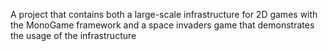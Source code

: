 A project that contains both a large-scale infrastructure for 2D games with the MonoGame framework and a space invaders game that demonstrates the usage of the infrastructure